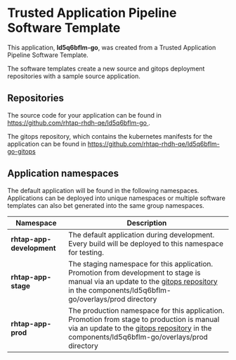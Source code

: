 # Trusted Application Pipeline Software Template

This application, **ld5q6bflm-go**, was created from a Trusted Application Pipeline Software Template.

The software templates create a new source and gitops deployment repositories with a sample source application. 

## Repositories

The source code for your application can be found in [https://github.com/rhtap-rhdh-qe/ld5q6bflm-go ](https://github.com/rhtap-rhdh-qe/ld5q6bflm-go ).
 
The gitops repository, which contains the kubernetes manifests for the application can be found in 
[https://github.com/rhtap-rhdh-qe/ld5q6bflm-go-gitops ](https://github.com/rhtap-rhdh-qe/ld5q6bflm-go-gitops ) 

## Application namespaces 

The default application will be found in the following namespaces. Applications can be deployed into unique namespaces or multiple software templates can also bet generated into the same group namespaces.  

|  Namespace   |  Description   |  
| -------- | -------- |   
| **rhtap-app-development** | The default application during development. Every build will be deployed to this namespace for testing. | 
| **rhtap-app-stage** | The staging namespace for this application. Promotion from development to stage is manual via an update to the [gitops repository](https://github.com/rhtap-rhdh-qe/ld5q6bflm-go-gitops ) in the components/ld5q6bflm-go/overlays/prod directory |  
| **rhtap-app-prod** | The production namespace for this application. Promotion from stage to production is manual via an update to the [gitops repository](https://github.com/rhtap-rhdh-qe/ld5q6bflm-go-gitops ) in the components/ld5q6bflm-go/overlays/prod directory | 